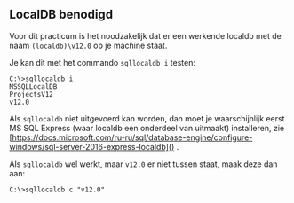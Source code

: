 ## LocalDB benodigd

Voor dit practicum is het noodzakelijk dat er een werkende localdb met de naam `(localdb)\v12.0` op je machine staat.

Je kan dit met het commando `sqllocaldb i` testen:
```
C:\>sqllocaldb i
MSSQLLocalDB
ProjectsV12
v12.0
```

Als `sqllocaldb` niet uitgevoerd kan worden, dan moet je waarschijnlijk eerst MS SQL Express (waar localdb een onderdeel van uitmaakt) installeren, zie [https://docs.microsoft.com/ru-ru/sql/database-engine/configure-windows/sql-server-2016-express-localdb]() .

Als `sqllocaldb` wel werkt, maar `v12.0` er niet tussen staat, maak deze dan aan:
```
C:\>sqllocaldb c "v12.0"
```
